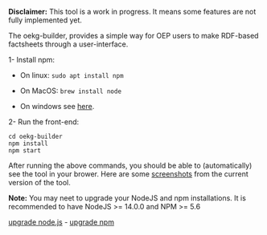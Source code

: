 **Disclaimer:** This tool is a work in progress. It means some features are not fully implemented yet.

The oekg-builder, provides a simple way for OEP users to make RDF-based factsheets through a user-interface.

1- Install npm:

- On linux: `sudo apt install npm`

- On MacOS: `brew install node`

- On windows see [here](https://docs.npmjs.com/downloading-and-installing-node-js-and-npm).

2-  Run the front-end:

    cd oekg-builder
    npm install
    npm start

After running the above commands, you should be able to (automatically) see the tool in your brower. Here are some [screenshots](https://github.com/OpenEnergyPlatform/oekg-builder/issues/4)  from the current version of the tool.

**Note:** You may neet to upgrade your NodeJS and npm installations.
It is recommended to have NodeJS >= 14.0.0 and NPM >= 5.6

[upgrade node.js](https://phoenixnap.com/kb/update-node-js-version) - [upgrade npm](https://docs.npmjs.com/try-the-latest-stable-version-of-npm)
